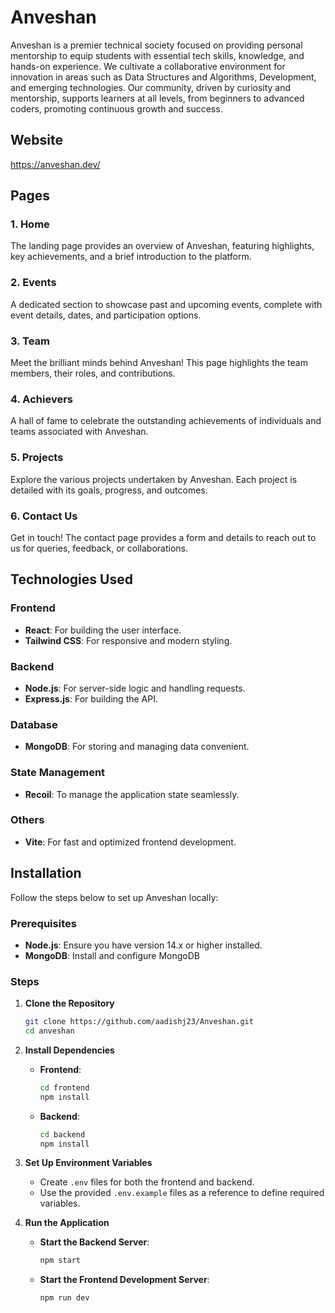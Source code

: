 # Anveshan

Anveshan is a premier technical society focused on providing personal mentorship to equip students with essential tech skills, knowledge, and hands-on experience. We cultivate a collaborative environment for innovation in areas such as Data Structures and Algorithms, Development, and emerging technologies. Our community, driven by curiosity and mentorship, supports learners at all levels, from beginners to advanced coders, promoting continuous growth and success.

## Website

https://anveshan.dev/

## Pages

### 1. Home
The landing page provides an overview of Anveshan, featuring highlights, key achievements, and a brief introduction to the platform.

### 2. Events
A dedicated section to showcase past and upcoming events, complete with event details, dates, and participation options.

### 3. Team
Meet the brilliant minds behind Anveshan! This page highlights the team members, their roles, and contributions.

### 4. Achievers
A hall of fame to celebrate the outstanding achievements of individuals and teams associated with Anveshan.

### 5. Projects
Explore the various projects undertaken by Anveshan. Each project is detailed with its goals, progress, and outcomes.

### 6. Contact Us
Get in touch! The contact page provides a form and details to reach out to us for queries, feedback, or collaborations.

## Technologies Used

### Frontend
- **React**: For building the user interface.
- **Tailwind CSS**: For responsive and modern styling.

### Backend
- **Node.js**: For server-side logic and handling requests.
- **Express.js**: For building the API.

### Database
- **MongoDB**: For storing and managing data convenient.

### State Management
- **Recoil**: To manage the application state seamlessly.

### Others
- **Vite**: For fast and optimized frontend development.

## Installation

Follow the steps below to set up Anveshan locally:

### Prerequisites
- **Node.js**: Ensure you have version 14.x or higher installed.
- **MongoDB**: Install and configure MongoDB

### Steps

1. **Clone the Repository**
   ```bash
   git clone https://github.com/aadishj23/Anveshan.git
   cd anveshan
   ```

2. **Install Dependencies**

   - **Frontend**:
     ```bash
     cd frontend
     npm install
     ```

   - **Backend**:
     ```bash
     cd backend
     npm install
     ```

3. **Set Up Environment Variables**

   - Create `.env` files for both the frontend and backend.
   - Use the provided `.env.example` files as a reference to define required variables.

4. **Run the Application**

   - **Start the Backend Server**:
     ```bash
     npm start
     ```

   - **Start the Frontend Development Server**:
     ```bash
     npm run dev
     ```
